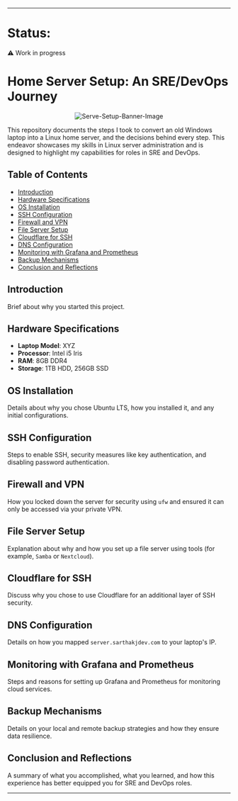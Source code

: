 
---

# Status:

:warning: Work in progress

# Home Server Setup: An SRE/DevOps Journey



<p align="center">
  <img src="https://media.discordapp.net/attachments/1167763653970374696/1167763742587637770/DALLE_2023-10-28_15.24.24_-_Illustration_of_a_stylized_Linux_penguin_Tux_holding_a_wrench_and_wearing_a_hard_hat_standing_next_to_a_laptop_that_has_server_racks_and_network_ca.png?ex=654f4fbc&is=653cdabc&hm=04f19bfa9f571ee16f13845e427bc294bc3474519c9f8b0752abb57d2e7971d2&=&width=2150&height=1228" alt="Serve-Setup-Banner-Image">
</p>

This repository documents the steps I took to convert an old Windows laptop into a Linux home server, and the decisions behind every step. This endeavor showcases my skills in Linux server administration and is designed to highlight my capabilities for roles in SRE and DevOps.

## Table of Contents
- [Introduction](#introduction)
- [Hardware Specifications](#hardware-specifications)
- [OS Installation](#os-installation)
- [SSH Configuration](#ssh-configuration)
- [Firewall and VPN](#firewall-and-vpn)
- [File Server Setup](#file-server-setup)
- [Cloudflare for SSH](#cloudflare-for-ssh)
- [DNS Configuration](#dns-configuration)
- [Monitoring with Grafana and Prometheus](#monitoring-with-grafana-and-prometheus)
- [Backup Mechanisms](#backup-mechanisms)
- [Conclusion and Reflections](#conclusion-and-reflections)

## Introduction
Brief about why you started this project.

## Hardware Specifications
- **Laptop Model**: XYZ
- **Processor**: Intel i5 Iris
- **RAM**: 8GB DDR4
- **Storage**: 1TB HDD, 256GB SSD

## OS Installation
Details about why you chose Ubuntu LTS, how you installed it, and any initial configurations.

## SSH Configuration
Steps to enable SSH, security measures like key authentication, and disabling password authentication.

## Firewall and VPN
How you locked down the server for security using `ufw` and ensured it can only be accessed via your private VPN.

## File Server Setup
Explanation about why and how you set up a file server using tools (for example, `Samba` or `Nextcloud`). 

## Cloudflare for SSH
Discuss why you chose to use Cloudflare for an additional layer of SSH security.

## DNS Configuration
Details on how you mapped `server.sarthakjdev.com` to your laptop's IP.

## Monitoring with Grafana and Prometheus
Steps and reasons for setting up Grafana and Prometheus for monitoring cloud services.

## Backup Mechanisms
Details on your local and remote backup strategies and how they ensure data resilience.

## Conclusion and Reflections
A summary of what you accomplished, what you learned, and how this experience has better equipped you for SRE and DevOps roles.

---
